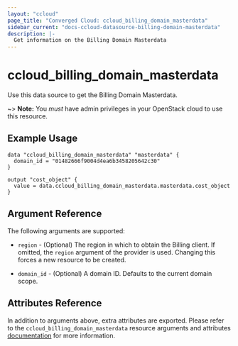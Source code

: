 ```yaml
---
layout: "ccloud"
page_title: "Converged Cloud: ccloud_billing_domain_masterdata"
sidebar_current: "docs-ccloud-datasource-billing-domain-masterdata"
description: |-
  Get information on the Billing Domain Masterdata
---
```


# ccloud\_billing\_domain\_masterdata

Use this data source to get the Billing Domain Masterdata.

~> **Note:** You _must_ have admin privileges in your OpenStack cloud to use
this resource.

## Example Usage

```hcl
data "ccloud_billing_domain_masterdata" "masterdata" {
  domain_id = "01482666f9004d4ea6b3458205642c30"
}

output "cost_object" {
  value = data.ccloud_billing_domain_masterdata.masterdata.cost_object
}
```

## Argument Reference

The following arguments are supported:

* `region` - (Optional) The region in which to obtain the Billing client. If
  omitted, the `region` argument of the provider is used. Changing this forces
  a new resource to be created.

* `domain_id` - (Optional) A domain ID. Defaults to the current domain scope.

## Attributes Reference

In addition to arguments above, extra attributes are exported. Please refer
to the `ccloud_billing_domain_masterdata` resource arguments and attributes
[documentation](../resources/billing_domain_masterdata.html) for more information.
